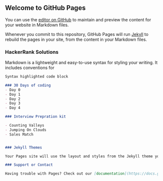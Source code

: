 ## Welcome to GitHub Pages

You can use the [editor on GitHub](https://github.com/Shubham1744/HackerRank/edit/gh-pages/index.md) to maintain and preview the content for your website in Markdown files.

Whenever you commit to this repository, GitHub Pages will run [Jekyll](https://jekyllrb.com/) to rebuild the pages in your site, from the content in your Markdown files.

### HackerRank Solutions

Markdown is a lightweight and easy-to-use syntax for styling your writing. It includes conventions for

```markdown
Syntax highlighted code block

### 30 Days of coding
- Day 0
- Day 1
- Day 2
- Day 3
- Day 4

### Interview Prepration kit

- Counting Valleys
- Jumping On Clouds
- Sales Match


### Jekyll Themes

Your Pages site will use the layout and styles from the Jekyll theme you have selected in your [repository settings](https://github.com/Shubham1744/HackerRank/settings). The name of this theme is saved in the Jekyll `_config.yml` configuration file.

### Support or Contact

Having trouble with Pages? Check out our [documentation](https://docs.github.com/categories/github-pages-basics/) or [contact support](https://github.com/contact) and we’ll help you sort it out.
